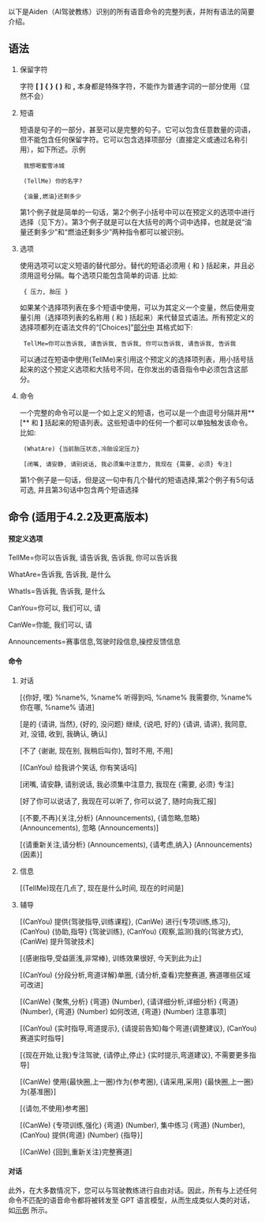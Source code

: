 以下是Aiden（AI驾驶教练）识别的所有语音命令的完整列表，并附有语法的简要介绍。

## 语法

1. 保留字符

   	字符 **[**  **]**  **{**  **}**  **(**  **)** 和  **,**  本身都是特殊字符，不能作为普通字词的一部分使用（显然不会）
   
2. 短语

	短语是句子的一部分，甚至可以是完整的句子。它可以包含任意数量的词语，但不能包含任何保留字符。它可以包含选择项部分（直接定义或通过名称引用），如下所述。示例
   
		我想喝蜜雪冰城

		(TellMe) 你的名字?
		
		{油量,燃油}还剩多少
		
   	第1个例子就是简单的一句话，第2个例子小括号中可以在预定义的选项中进行选择（见下方）。第3个例子就是可以在大括号的两个词中选择，也就是说“油量还剩多少”和“燃油还剩多少”两种指令都可以被识别。


3. 选项

	使用选项可以定义短语的替代部分。替代的短语必须用 { 和 } 括起来，并且必须用逗号分隔。每个选项只能包含简单的词语. 比如:
   
		{ 压力, 胎压 }

   如果某个选择项列表在多个短语中使用，可以为其定义一个变量，然后使用变量引用（选择项列表的名称用 ( 和 ) 括起来）来代替显式语法。所有预定义的选择项都列在语法文件的“[Choices]”[部分中](https://github.com/SeriousOldMan/Simulator-Controller/blob/main/Sources/Assistants/Grammars/Choices.zh) 其格式如下:

		TellMe=你可以告诉我, 请告诉我, 告诉我, 你可以告诉我, 请告诉我, 告诉我

   可以通过在短语中使用(TellMe)来引用这个预定义的选择项列表，用小括号括起来的这个预定义选项和大括号不同，在你发出的语音指令中必须包含这部分。

4. 命令

	一个完整的命令可以是一个如上定义的短语，也可以是一个由逗号分隔并用**[** 和 **]** 括起来的短语列表。这些短语中的任何一个都可以单独触发该命令。比如:

		(WhatAre) {当前胎压状态,冷胎设定压力}
		
		[闭嘴, 请安静, 请别说话, 我必须集中注意力, 我现在 {需要, 必须} 专注] 

   	第1个例子是一句话，但是这一句中有几个替代的短语选择,第2个例子有5句话可选, 并且第3句话中包含两个短语选择

## 命令 (适用于4.2.2及更高版本)

#### 预定义选项

TellMe=你可以告诉我, 请告诉我, 告诉我, 你可以告诉我

WhatAre=告诉我, 告诉我, 是什么

WhatIs=告诉我, 告诉我, 是什么

CanYou=你可以, 我们可以, 请

CanWe=你能, 我们可以, 请

Announcements=赛事信息,驾驶时段信息,操控反馈信息

#### 命令

1.  对话

	[{你好, 嘿} %name%, %name% 听得到吗, %name% 我需要你, %name% 你在哪, %name% 请进]
	
	[是的 {请讲, 当然}, {好的, 没问题} 继续, {说吧, 好的} {请讲, 请讲}, 我同意, 对, 没错, 收到, 我确认, 确认] 
	
	[不了 {谢谢, 现在别, 我稍后叫你}, 暂时不用, 不用] 
	
	[(CanYou) 给我讲个笑话, 你有笑话吗] 
	
	[闭嘴, 请安静, 请别说话, 我必须集中注意力, 我现在 {需要, 必须} 专注] 
	
	[好了你可以说话了, 我现在可以听了, 你可以说了, 随时向我汇报] 
	
	[{不要,不再}{关注,分析} (Announcements), {请忽略,忽略} (Announcements), 忽略 (Announcements)]
	
	[{请重新关注,请分析} (Announcements), {请考虑,纳入} (Announcements) {因素}]

2.  信息

	[(TellMe)现在几点了, 现在是什么时间, 现在的时间是]
	
3.  辅导

	[(CanYou) 提供{驾驶指导,训练课程}, (CanWe) 进行{专项训练,练习}, (CanYou) {协助,指导} {驾驶训练}, (CanYou) {观察,监测}我的{驾驶方式}, (CanWe) 提升驾驶技术]

	[{感谢指导,受益匪浅,非常棒}, 训练效果很好, 今天到此为止]

	[(CanYou) {分段分析,弯道详解}单圈, {请分析,查看}完整赛道, 赛道哪些区域可改进]

	[(CanWe) {聚焦,分析} {弯道} (Number), {请详细分析,详细分析} {弯道} (Number), {弯道} (Number) 如何改进, {弯道} (Number) 注意事项]

	[(CanYou) {实时指导,弯道提示}, {请提前告知}每个弯道{调整建议}, (CanYou) 赛道实时指导]

	[{现在开始,让我}专注驾驶, {请停止,停止} {实时提示,弯道建议}, 不需要更多指导]

	[(CanWe) 使用{最快圈,上一圈}作为{参考圈}, {请采用,采用} {最快圈,上一圈}为{基准圈}]

	[{请勿,不使用}参考圈]

	[(CanWe) {专项训练,强化} {弯道} (Number), 集中练习 {弯道} (Number), (CanYou) 提供{弯道} (Number) {指导}]

	[(CanWe) {回到,重新关注}完整赛道]

#### 对话

此外，在大多数情况下，您可以与驾驶教练进行自由对话。因此，所有与上述任何命令不匹配的语音命令都将被转发至 GPT 语言模型，从而生成类似人类的对话，如[示例](https://github.com/SeriousOldMan/Simulator-Controller/wiki/AI-Driving-Coach#a-typical-dialog) 所示。